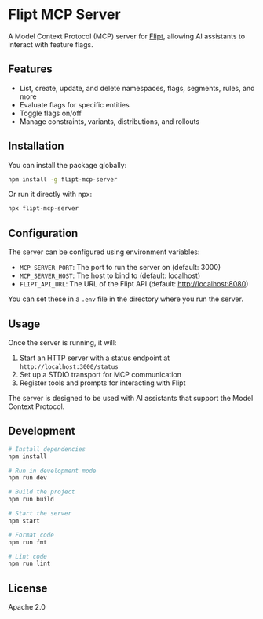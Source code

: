# Flipt MCP Server

A Model Context Protocol (MCP) server for [Flipt](https://flipt.io), allowing AI assistants to interact with feature flags.

## Features

- List, create, update, and delete namespaces, flags, segments, rules, and more
- Evaluate flags for specific entities
- Toggle flags on/off
- Manage constraints, variants, distributions, and rollouts

## Installation

You can install the package globally:

```bash
npm install -g flipt-mcp-server
```

Or run it directly with npx:

```bash
npx flipt-mcp-server
```

## Configuration

The server can be configured using environment variables:

- `MCP_SERVER_PORT`: The port to run the server on (default: 3000)
- `MCP_SERVER_HOST`: The host to bind to (default: localhost)
- `FLIPT_API_URL`: The URL of the Flipt API (default: <http://localhost:8080>)

You can set these in a `.env` file in the directory where you run the server.

## Usage

Once the server is running, it will:

1. Start an HTTP server with a status endpoint at `http://localhost:3000/status`
2. Set up a STDIO transport for MCP communication
3. Register tools and prompts for interacting with Flipt

The server is designed to be used with AI assistants that support the Model Context Protocol.

## Development

```bash
# Install dependencies
npm install

# Run in development mode
npm run dev

# Build the project
npm run build

# Start the server
npm start

# Format code
npm run fmt

# Lint code
npm run lint
```

## License

Apache 2.0
